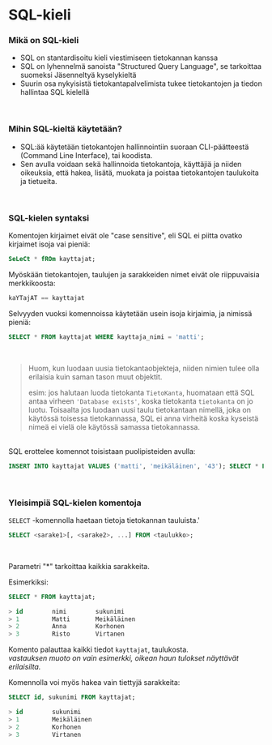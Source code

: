 # SQL-kieli

### Mikä on SQL-kieli

- SQL on stantardisoitu kieli viestimiseen tietokannan kanssa
- SQL on lyhennelmä sanoista "Structured Query Language", se tarkoittaa suomeksi Jäsenneltyä kyselykieltä
- Suurin osa nykyisistä tietokantapalvelimista tukee tietokantojen ja tiedon hallintaa SQL kielellä
<br>

### Mihin SQL-kieltä käytetään?

- SQL:ää käytetään tietokantojen hallinnointiin suoraan CLI-päätteestä (Command Line Interface), tai koodista.
- Sen avulla voidaan sekä hallinnoida tietokantoja, käyttäjiä ja niiden oikeuksia, että hakea, lisätä, muokata ja poistaa tietokantojen taulukoita ja tietueita.
<br>

### SQL-kielen syntaksi

Komentojen kirjaimet eivät ole "case sensitive", eli SQL ei piitta ovatko kirjaimet isoja vai pieniä:
```SQL
SeLeCt * fROm kayttajat;
```

Myöskään tietokantojen, taulujen ja sarakkeiden nimet eivät ole riippuvaisia merkkikoosta:
```SQL
kaYTajAT == kayttajat
```

Selvyyden vuoksi komennoissa käytetään usein isoja kirjaimia, ja nimissä pieniä:
```SQL
SELECT * FROM kayttajat WHERE kayttaja_nimi = 'matti';
```
<br>

>Huom, kun luodaan uusia tietokantaobjekteja, niiden nimien tulee olla erilaisia kuin saman tason muut objektit.
>
>esim: jos halutaan luoda tietokanta `TietoKanta`, huomataan että SQL antaa virheen `'Database exists'`, koska tietokanta `tietokanta` on jo luotu. 
>Toisaalta jos luodaan uusi taulu tietokantaan nimellä, joka on käytössä toisessa tietokannassa, SQL ei anna virheitä koska kyseistä nimeä ei vielä ole käytössä samassa tietokannassa.

<br>SQL erottelee komennot toisistaan puolipisteiden avulla:
```SQL
INSERT INTO kayttajat VALUES ('matti', 'meikäläinen', '43'); SELECT * FROM kayttajat WHERE nimi = 'matti';
```
<br>

### Yleisimpiä SQL-kielen komentoja

`SELECT` -komennolla haetaan tietoja tietokannan tauluista.'
```SQL
SELECT <sarake1>[, <sarake2>, ...] FROM <taulukko>;
```
<br>

Parametri "*" tarkoittaa kaikkia sarakkeita.

Esimerkiksi:
```SQL
SELECT * FROM kayttajat;

> id        nimi        sukunimi
> 1         Matti       Meikäläinen
> 2         Anna        Korhonen
> 3         Risto       Virtanen
```
Komento palauttaa kaikki tiedot `kayttajat`, taulukosta.\
*vastauksen muoto on vain esimerkki, oikean haun tulokset näyttävät erilaisilta.*

Komennolla voi myös hakea vain tiettyjä sarakkeita:
```SQL
SELECT id, sukunimi FROM kayttajat;

> id        sukunimi
> 1         Meikäläinen
> 2         Korhonen
> 3         Virtanen
```

